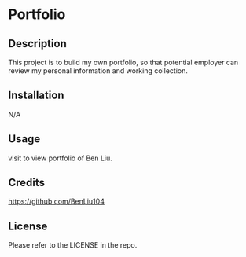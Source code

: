 # Portfolio

## Description

This project is to build my own portfolio, so that potential employer can review my personal information and working collection.

## Installation

N/A

## Usage

visit to view portfolio of Ben Liu.

## Credits

https://github.com/BenLiu104

## License

Please refer to the LICENSE in the repo.